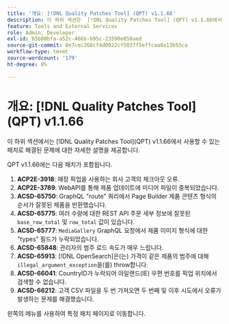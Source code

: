 ```yaml
---
title: '개요: [!DNL Quality Patches Tool] (QPT) v1.1.66'
description: 이 하위 섹션은  [!DNL Quality Patches Tool] (QPT) v1.1.66에서 사용할 수 있는 패치로 해결된 문제에 대한 자세한 설명을 제공합니다.
feature: Tools and External Services
role: Admin, Developer
exl-id: b5b80bfa-a52c-466b-b95c-23590e850aed
source-git-commit: 8e7cec268cf4d0022cf5037f5effcaa8a13b55ca
workflow-type: tm+mt
source-wordcount: '179'
ht-degree: 0%

---
```


# 개요: [!DNL Quality Patches Tool]&#x200B;(QPT) v1.1.66

이 하위 섹션에서는 [!DNL Quality Patches Tool]&#x200B;(QPT) v1.1.66에서 사용할 수 있는 패치로 해결된 문제에 대한 자세한 설명을 제공합니다.

QPT v1.1.66에는 다음 패치가 포함됩니다.
1. **ACP2E-3918**: 매장 픽업을 사용하는 회사 고객의 체크아웃 오류.
1. **ACP2E-3789**: WebAPI를 통해 제품 업데이트에 미디어 파일이 중복되었습니다.
1. **ACSD-65750**: GraphQL &quot;route&quot; 쿼리에서 Page Builder 제품 콘텐츠 형식의 순서가 잘못된 제품을 반환했습니다.
1. **ACSD-65775**: 여러 수량에 대한 REST API 주문 세부 정보에 잘못된 `base_row_total` 및 `row_total` 값이 있습니다.
1. **ACSD-65777**: `MediaGallery` GraphQL 요청에서 제품 이미지 형식에 대한 &quot;types&quot; 필드가 누락되었습니다.
1. **ACSD-65848**: 관리자의 범주 로드 속도가 매우 느립니다.
1. **ACSD-65913**: [!DNL OpenSearch]은(는) 가격이 같은 제품의 범주에 대해 `illegal_argument_exception`을(를) throw합니다.
1. **ACSD-66041**: CountryID가 누락되어 아일랜드(IE) 우편 번호를 픽업 위치에서 검색할 수 없습니다.
1. **ACSD-66212**: 고객 CSV 파일을 두 번 가져오면 두 번째 및 이후 시도에서 오류가 발생하는 문제를 해결했습니다.

왼쪽의 메뉴를 사용하여 특정 패치 페이지로 이동합니다.

